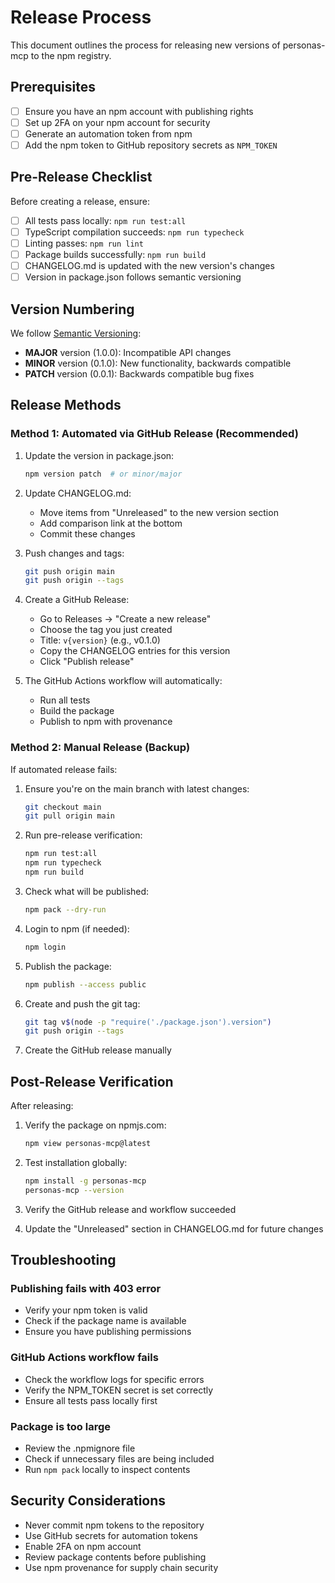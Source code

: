 # Release Process

This document outlines the process for releasing new versions of personas-mcp to the npm registry.

## Prerequisites

- [ ] Ensure you have an npm account with publishing rights
- [ ] Set up 2FA on your npm account for security
- [ ] Generate an automation token from npm
- [ ] Add the npm token to GitHub repository secrets as `NPM_TOKEN`

## Pre-Release Checklist

Before creating a release, ensure:

- [ ] All tests pass locally: `npm run test:all`
- [ ] TypeScript compilation succeeds: `npm run typecheck`
- [ ] Linting passes: `npm run lint`
- [ ] Package builds successfully: `npm run build`
- [ ] CHANGELOG.md is updated with the new version's changes
- [ ] Version in package.json follows semantic versioning

## Version Numbering

We follow [Semantic Versioning](https://semver.org/):

- **MAJOR** version (1.0.0): Incompatible API changes
- **MINOR** version (0.1.0): New functionality, backwards compatible
- **PATCH** version (0.0.1): Backwards compatible bug fixes

## Release Methods

### Method 1: Automated via GitHub Release (Recommended)

1. Update the version in package.json:

   ```bash
   npm version patch  # or minor/major
   ```

2. Update CHANGELOG.md:
   - Move items from "Unreleased" to the new version section
   - Add comparison link at the bottom
   - Commit these changes

3. Push changes and tags:

   ```bash
   git push origin main
   git push origin --tags
   ```

4. Create a GitHub Release:
   - Go to Releases → "Create a new release"
   - Choose the tag you just created
   - Title: `v{version}` (e.g., v0.1.0)
   - Copy the CHANGELOG entries for this version
   - Click "Publish release"

5. The GitHub Actions workflow will automatically:
   - Run all tests
   - Build the package
   - Publish to npm with provenance

### Method 2: Manual Release (Backup)

If automated release fails:

1. Ensure you're on the main branch with latest changes:

   ```bash
   git checkout main
   git pull origin main
   ```

2. Run pre-release verification:

   ```bash
   npm run test:all
   npm run typecheck
   npm run build
   ```

3. Check what will be published:

   ```bash
   npm pack --dry-run
   ```

4. Login to npm (if needed):

   ```bash
   npm login
   ```

5. Publish the package:

   ```bash
   npm publish --access public
   ```

6. Create and push the git tag:

   ```bash
   git tag v$(node -p "require('./package.json').version")
   git push origin --tags
   ```

7. Create the GitHub release manually

## Post-Release Verification

After releasing:

1. Verify the package on npmjs.com:

   ```bash
   npm view personas-mcp@latest
   ```

2. Test installation globally:

   ```bash
   npm install -g personas-mcp
   personas-mcp --version
   ```

3. Verify the GitHub release and workflow succeeded

4. Update the "Unreleased" section in CHANGELOG.md for future changes

## Troubleshooting

### Publishing fails with 403 error

- Verify your npm token is valid
- Check if the package name is available
- Ensure you have publishing permissions

### GitHub Actions workflow fails

- Check the workflow logs for specific errors
- Verify the NPM_TOKEN secret is set correctly
- Ensure all tests pass locally first

### Package is too large

- Review the .npmignore file
- Check if unnecessary files are being included
- Run `npm pack` locally to inspect contents

## Security Considerations

- Never commit npm tokens to the repository
- Use GitHub secrets for automation tokens
- Enable 2FA on npm account
- Review package contents before publishing
- Use npm provenance for supply chain security

